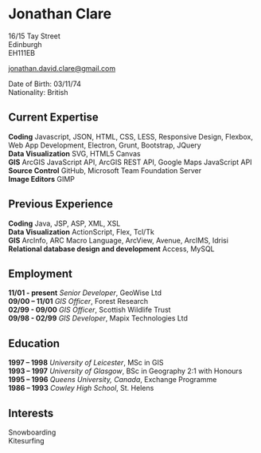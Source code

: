 # Jonathan Clare

16/15 Tay Street  
Edinburgh  
EH111EB

jonathan.david.clare@gmail.com

Date of Birth: 03/11/74  
Nationality: British

## Current Expertise

**Coding** Javascript, JSON, HTML, CSS, LESS, Responsive Design, Flexbox, Web App Development, Electron, Grunt, Bootstrap, JQuery  
**Data Visualization** SVG, HTML5 Canvas  
**GIS** ArcGIS JavaScript API, ArcGIS REST API, Google Maps JavaScript API  
**Source Control** GitHub, Microsoft Team Foundation Server  
**Image Editors** GIMP  

## Previous Experience

**Coding** Java, JSP, ASP, XML, XSL  
**Data Visualization** ActionScript, Flex, Tcl/Tk  
**GIS**  ArcInfo, ARC Macro Language, ArcView, Avenue, ArcIMS, Idrisi  
**Relational database design and development** Access, MySQL  

## Employment

**11/01 - present** *Senior Developer*, GeoWise Ltd  
**09/00 – 11/01** *GIS Officer*, Forest Research  
**02/99 - 09/00** *GIS Officer*, Scottish Wildlife Trust   
**09/98 - 02/99** *GIS Developer*, Mapix Technologies Ltd

## Education

**1997 – 1998** *University of Leicester*, MSc in GIS    
**1993 – 1997** *University of Glasgow*, BSc in Geography 2:1 with Honours    
**1995 – 1996** *Queens University, Canada*, Exchange Programme  
**1986 – 1993** *Cowley High School*, St. Helens

## Interests
Snowboarding  
Kitesurfing 